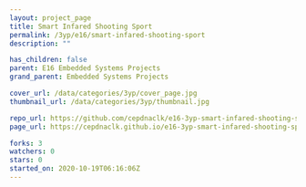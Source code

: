 ```yaml
---
layout: project_page
title: Smart Infared Shooting Sport
permalink: /3yp/e16/smart-infared-shooting-sport
description: ""

has_children: false
parent: E16 Embedded Systems Projects
grand_parent: Embedded Systems Projects

cover_url: /data/categories/3yp/cover_page.jpg
thumbnail_url: /data/categories/3yp/thumbnail.jpg

repo_url: https://github.com/cepdnaclk/e16-3yp-smart-infared-shooting-sport
page_url: https://cepdnaclk.github.io/e16-3yp-smart-infared-shooting-sport

forks: 3
watchers: 0
stars: 0
started_on: 2020-10-19T06:16:06Z
---
```



